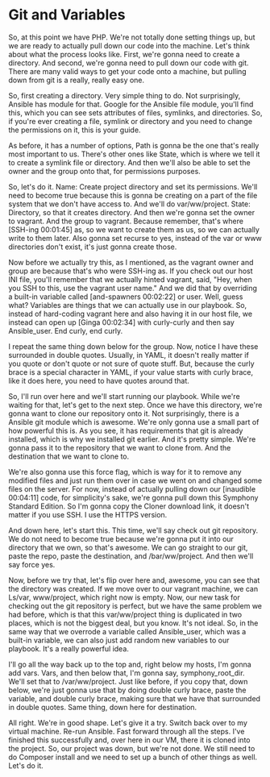 # Git and Variables

So, at this point we have PHP. We're not totally done setting things up, but we are ready to actually pull down our code into the machine. Let's think about what the process looks like. First, we're gonna need to create a directory. And second, we're gonna need to pull down our code with git. There are many valid ways to get your code onto a machine, but pulling down from git is a really, really easy one.

So, first creating a directory. Very simple thing to do. Not surprisingly, Ansible has module for that. Google for the Ansible file module, you'll find this, which you can see sets attributes of files, symlinks, and directories. So, if you're ever creating a file, symlink or directory and you need to change the permissions on it, this is your guide.

As before, it has a number of options, Path is gonna be the one that's really most important to us. There's other ones like State, which is where we tell it to create a symlink file or directory. And then we'll also be able to set the owner and the group onto that, for permissions purposes.

So, let's do it. Name: Create project directory and set its permissions. We'll need to become true because this is gonna be creating on a part of the file system that we don't have access to. And we'll do var/ww/project. State: Directory, so that it creates directory. And then we're gonna set the owner to vagrant. And the group to vagrant. Because remember, that's where [SSH-ing 00:01:45] as, so we want to create them as us, so we can actually write to them later. Also gonna set recurse to yes, instead of the var or www directories don't exist, it's just gonna create those.

Now before we actually try this, as I mentioned, as the vagrant owner and group are because that's who were SSH-ing as. If you check out our host INI file, you'll remember that we actually hinted vagrant, said, "Hey, when you SSH to this, use the vagrant user name." And we did that by overriding a built-in variable called [and-spawners 00:02:22] or user. Well, guess what? Variables are things that we can actually use in our playbook. So, instead of hard-coding vagrant here and also having it in our host file, we instead can open up [Ginga 00:02:34] with curly-curly and then say Ansible_user. End curly, end curly.

I repeat the same thing down below for the group. Now, notice I have these surrounded in double quotes. Usually, in YAML, it doesn't really matter if you quote or don't quote or not sure of quote stuff. But, because the curly brace is a special character in YAML, if your value starts with curly brace, like it does here, you need to have quotes around that.

So, I'll run over here and we'll start running our playbook. While we're waiting for that, let's get to the next step. Once we have this directory, we're gonna want to clone our repository onto it. Not surprisingly, there is a Ansible git module which is awesome. We're only gonna use a small part of how powerful this is. As you see, it has requirements that git is already installed, which is why we installed git earlier. And it's pretty simple. We're gonna pass it to the repository that we want to clone from. And the destination that we want to clone to.

We're also gonna use this force flag, which is way for it to remove any modified files and just run them over in case we went on and changed some files on the server. For now, instead of actually pulling down our [inaudible 00:04:11] code, for simplicity's sake, we're gonna pull down this Symphony Standard Edition. So I'm gonna copy the Cloner download link, it doesn't matter if you use SSH. I use the HTTPS version.

And down here, let's start this. This time, we'll say check out git repository. We do not need to become true because we're gonna put it into our directory that we own, so that's awesome. We can go straight to our git, paste the repo, paste the destination, and /bar/ww/project. And then we'll say force yes.

Now, before we try that, let's flip over here and, awesome, you can see that the directory was created. If we move over to our vagrant machine, we can Ls/var, www/project, which right now is empty. Now, our new task for checking out the git repository is perfect, but we have the same problem we had before, which is that this var/ww/project thing is duplicated in two places, which is not the biggest deal, but you know. It's not ideal. So, in the same way that we overrode a variable called Ansible_user, which was a built-in variable, we can also just add random new variables to our playbook. It's a really powerful idea.

I'll go all the way back up to the top and, right below my hosts, I'm gonna add vars. Vars, and then below that, I'm gonna say, symphony_root_dir. We'll set that to /var/ww/project. Just like before, if you copy that, down below, we're just gonna use that by doing double curly brace, paste the variable, and double curly brace, making sure that we have that surrounded in double quotes. Same thing, down here for destination.

All right. We're in good shape. Let's give it a try. Switch back over to my virtual machine. Re-run Ansible. Fast forward through all the steps. I've finished this successfully and, over here in our VM, there it is cloned into the project. So, our project was down, but we're not done. We still need to do Composer install and we need to set up a bunch of other things as well. Let's do it.

